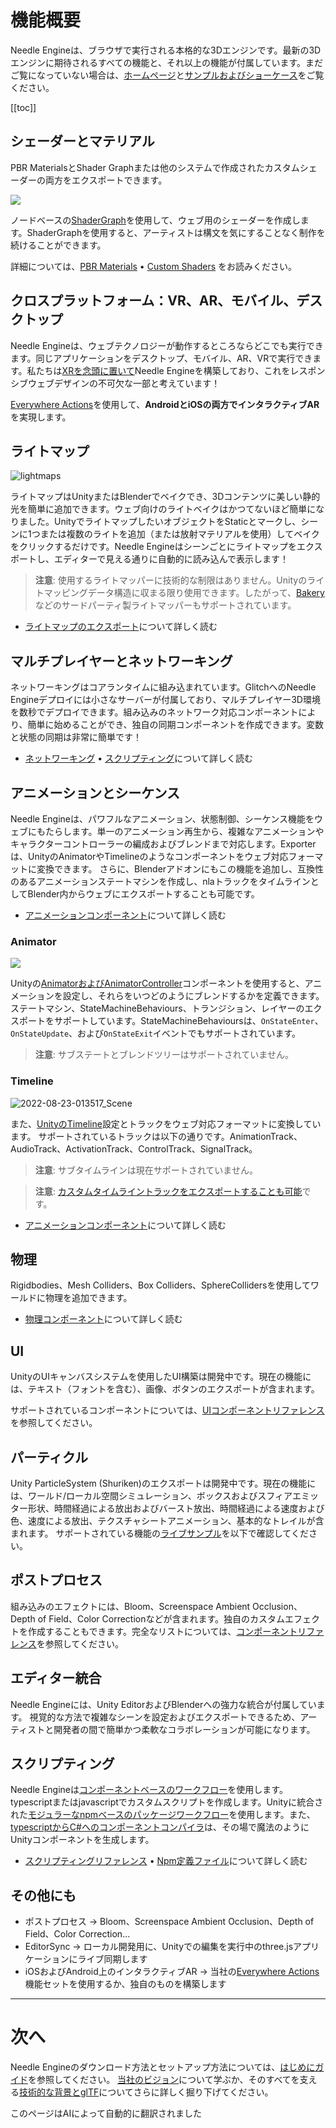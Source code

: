 # 機能概要

Needle Engineは、ブラウザで実行される本格的な3Dエンジンです。最新の3Dエンジンに期待されるすべての機能と、それ以上の機能が付属しています。まだご覧になっていない場合は、[ホームページ](https://needle.tools)と[サンプルおよびショーケース](https://engine.needle.tools/samples)をご覧ください。

[[toc]]

## シェーダーとマテリアル

PBR MaterialsとShader Graphまたは他のシステムで作成されたカスタムシェーダーの両方をエクスポートできます。

<img src="https://user-images.githubusercontent.com/5083203/186012027-9bbe3944-fa56-41fa-bfbb-c989fa87aebb.png" />

ノードベースの[ShaderGraph](https://unity.com/features/shader-graph)を使用して、ウェブ用のシェーダーを作成します。ShaderGraphを使用すると、アーティストは構文を気にすることなく制作を続けることができます。

詳細については、[PBR Materials](./export.md#physically-based-materials-pbr) • [Custom Shaders](./export.md#custom-shaders) をお読みください。

## クロスプラットフォーム：VR、AR、モバイル、デスクトップ
Needle Engineは、ウェブテクノロジーが動作するところならどこでも実行できます。同じアプリケーションをデスクトップ、モバイル、AR、VRで実行できます。私たちは[XRを念頭に置いて](./xr.md)Needle Engineを構築しており、これをレスポンシブウェブデザインの不可欠な一部と考えています！

[Everywhere Actions](./everywhere-actions.md)を使用して、**AndroidとiOSの両方でインタラクティブAR**を実現します。

## ライトマップ

![lightmaps](https://user-images.githubusercontent.com/5083203/186163693-093c7ae2-96eb-4d75-b98f-bf19f78032ff.gif)

ライトマップはUnityまたはBlenderでベイクでき、3Dコンテンツに美しい静的光を簡単に追加できます。ウェブ向けのライトベイクはかつてないほど簡単になりました。UnityでライトマップしたいオブジェクトをStaticとマークし、シーンに1つまたは複数のライトを追加（または放射マテリアルを使用）してベイクをクリックするだけです。Needle Engineはシーンごとにライトマップをエクスポートし、エディターで見える通りに自動的に読み込んで表示します！

> **注意**: 使用するライトマッパーに技術的な制限はありません。Unityのライトマッピングデータ構造に収まる限り使用できます。したがって、[Bakery](https://assetstore.unity.com/packages/tools/level-design/bakery-gpu-lightmapper-122218)などのサードパーティ製ライトマッパーもサポートされています。

- [ライトマップのエクスポート](https://fwd.needle.tools/needle-engine/docs/lightmaps)について詳しく読む

## マルチプレイヤーとネットワーキング
ネットワーキングはコアランタイムに組み込まれています。GlitchへのNeedle Engineデプロイには小さなサーバーが付属しており、マルチプレイヤー3D環境を数秒でデプロイできます。組み込みのネットワーク対応コンポーネントにより、簡単に始めることができ、独自の同期コンポーネントを作成できます。変数と状態の同期は非常に簡単です！

- [ネットワーキング](https://fwd.needle.tools/needle-engine/docs/networking) • [スクリプティング](https://fwd.needle.tools/needle-engine/docs/scripting)について詳しく読む

## アニメーションとシーケンス
Needle Engineは、パワフルなアニメーション、状態制御、シーケンス機能をウェブにもたらします。単一のアニメーション再生から、複雑なアニメーションやキャラクターコントローラーの編成およびブレンドまで対応します。Exporterは、UnityのAnimatorやTimelineのようなコンポーネントをウェブ対応フォーマットに変換できます。
さらに、Blenderアドオンにもこの機能を追加し、互換性のあるアニメーションステートマシンを作成し、nlaトラックをタイムラインとしてBlender内からウェブにエクスポートすることも可能です。

- [アニメーションコンポーネント](./component-reference.md#animation)について詳しく読む

### Animator

<img src="https://user-images.githubusercontent.com/5083203/186011302-176524b3-e8e5-4e6e-9b77-7faf3561bb15.png" />

Unityの[AnimatorおよびAnimatorController](https://docs.unity3d.com/Manual/class-AnimatorController.html)コンポーネントを使用すると、アニメーションを設定し、それらをいつどのようにブレンドするかを定義できます。ステートマシン、StateMachineBehaviours、トランジション、レイヤーのエクスポートをサポートしています。StateMachineBehavioursは、``OnStateEnter``、``OnStateUpdate``、および``OnStateExit``イベントでもサポートされています。

> **注意**: サブステートとブレンドツリーはサポートされていません。

### Timeline

![2022-08-23-013517_Scene](https://user-images.githubusercontent.com/5083203/186037829-ee99340d-b19c-484d-b551-94797519c9d9.png)

また、[UnityのTimeline](https://unity.com/features/timeline)設定とトラックをウェブ対応フォーマットに変換しています。
サポートされているトラックは以下の通りです。AnimationTrack、AudioTrack、ActivationTrack、ControlTrack、SignalTrack。

> **注意**: サブタイムラインは現在サポートされていません。

> **注意**: [カスタムタイムライントラックをエクスポートすることも可能](https://github.com/needle-tools/needle-engine-modules/tree/main/package/TimelineHtml)です。

- [アニメーションコンポーネント](./component-reference.md#animation)について詳しく読む

## 物理
Rigidbodies、Mesh Colliders、Box Colliders、SphereCollidersを使用してワールドに物理を追加できます。

- [物理コンポーネント](./component-reference.md#physics)について詳しく読む

<sample src="https://engine.needle.tools/samples-uploads/physics-animation/" />

## UI
UnityのUIキャンバスシステムを使用したUI構築は開発中です。現在の機能には、テキスト（フォントを含む）、画像、ボタンのエクスポートが含まれます。

サポートされているコンポーネントについては、[UIコンポーネントリファレンス](component-reference.md#ui)を参照してください。

<sample src="https://engine.needle.tools/samples-uploads/screenspace-ui" />

## パーティクル
Unity ParticleSystem (Shuriken)のエクスポートは開発中です。現在の機能には、ワールド/ローカル空間シミュレーション、ボックスおよびスフィアエミッター形状、時間経過による放出およびバースト放出、時間経過による速度および色、速度による放出、テクスチャシートアニメーション、基本的なトレイルが含まれます。
サポートされている機能の[ライブサンプル](https://engine.needle.tools/samples/particles)を以下で確認してください。

<sample src="https://engine.needle.tools/samples-uploads/particles/" />

## ポストプロセス

組み込みのエフェクトには、Bloom、Screenspace Ambient Occlusion、Depth of Field、Color Correctionなどが含まれます。独自のカスタムエフェクトを作成することもできます。完全なリストについては、[コンポーネントリファレンス](./component-reference.md#postprocessing)を参照してください。

<sample src="https://engine.needle.tools/samples-uploads/postprocessing/" />

## エディター統合
Needle Engineには、Unity EditorおよびBlenderへの強力な統合が付属しています。
視覚的な方法で複雑なシーンを設定およびエクスポートできるため、アーティストと開発者の間で簡単かつ柔軟なコラボレーションが可能になります。

## スクリプティング
Needle Engineは[コンポーネントベースのワークフロー](scripting.md#component-architecture)を使用します。typescriptまたはjavascriptでカスタムスクリプトを作成します。Unityに統合された[モジュラーなnpmベースのパッケージワークフロー](https://fwd.needle.tools/needle-engine/docs/npmdef)を使用します。また、[typescriptからC#へのコンポーネントコンパイラ](https://fwd.needle.tools/needle-engine/docs/component-compiler)は、その場で魔法のようにUnityコンポーネントを生成します。

- [スクリプティングリファレンス](scripting) • [Npm定義ファイル](https://fwd.needle.tools/needle-engine/docs/npmdef)について詳しく読む

## その他にも

- ポストプロセス → Bloom、Screenspace Ambient Occlusion、Depth of Field、Color Correction...
- EditorSync → ローカル開発用に、Unityでの編集を実行中のthree.jsアプリケーションにライブ同期します
- iOSおよびAndroid上のインタラクティブAR → 当社の[Everywhere Actions](./everywhere-actions.md)機能セットを使用するか、独自のものを構築します

---
# 次へ

Needle Engineのダウンロード方法とセットアップ方法については、[はじめにガイド](getting-started/)を参照してください。
[当社のビジョン](vision)について学ぶか、そのすべてを支える[技術的な背景とglTF](technical-overview)についてさらに詳しく掘り下げてください。


このページはAIによって自動的に翻訳されました